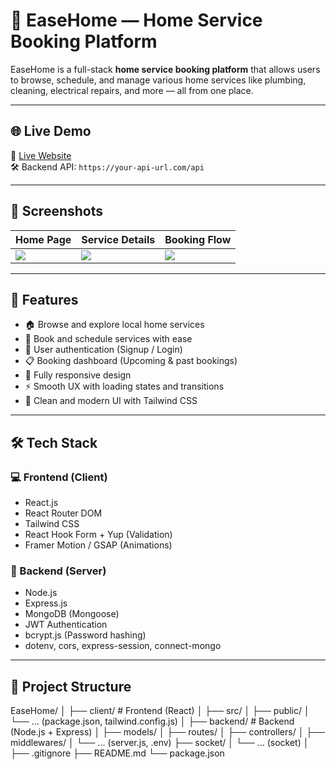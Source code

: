 # 🏡 EaseHome — Home Service Booking Platform

EaseHome is a full-stack **home service booking platform** that allows users to browse, schedule, and manage various home services like plumbing, cleaning, electrical repairs, and more — all from one place.

---

## 🌐 Live Demo

🚀 [Live Website](https://your-deployment-url.com)  
🛠️ Backend API: `https://your-api-url.com/api`

---

## 📸 Screenshots

| Home Page | Service Details | Booking Flow |
|-----------|------------------|---------------|
| ![](./screenshots/home.png) | ![](./screenshots/service.png) | ![](./screenshots/booking.png) |

---

## 🧠 Features

- 🏠 Browse and explore local home services
- 📅 Book and schedule services with ease
- 🔐 User authentication (Signup / Login)
- 📋 Booking dashboard (Upcoming & past bookings)
- 📱 Fully responsive design
- ⚡ Smooth UX with loading states and transitions
- 🎨 Clean and modern UI with Tailwind CSS

---

## 🛠️ Tech Stack

### 💻 Frontend (Client)
- React.js
- React Router DOM
- Tailwind CSS
- React Hook Form + Yup (Validation)
- Framer Motion / GSAP (Animations)

### 🔧 Backend (Server)
- Node.js
- Express.js
- MongoDB (Mongoose)
- JWT Authentication
- bcrypt.js (Password hashing)
- dotenv, cors, express-session, connect-mongo

---

## 📁 Project Structure

EaseHome/
│
├── client/ # Frontend (React)
│ ├── src/
│ ├── public/
│ └── ... (package.json, tailwind.config.js)
│
├── backend/ # Backend (Node.js + Express)
│ ├── models/
│ ├── routes/
│ ├── controllers/
│ ├── middlewares/
│ └── ... (server.js, .env)
  ├── socket/
│ └── ... (socket)
│
├── .gitignore
├── README.md
└── package.json